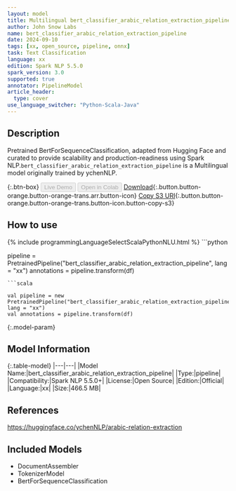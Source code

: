 ```yaml
---
layout: model
title: Multilingual bert_classifier_arabic_relation_extraction_pipeline pipeline BertForSequenceClassification from ychenNLP
author: John Snow Labs
name: bert_classifier_arabic_relation_extraction_pipeline
date: 2024-09-10
tags: [xx, open_source, pipeline, onnx]
task: Text Classification
language: xx
edition: Spark NLP 5.5.0
spark_version: 3.0
supported: true
annotator: PipelineModel
article_header:
  type: cover
use_language_switcher: "Python-Scala-Java"
---
```


## Description

Pretrained BertForSequenceClassification, adapted from Hugging Face and curated to provide scalability and production-readiness using Spark NLP.`bert_classifier_arabic_relation_extraction_pipeline` is a Multilingual model originally trained by ychenNLP.

{:.btn-box}
<button class="button button-orange" disabled>Live Demo</button>
<button class="button button-orange" disabled>Open in Colab</button>
[Download](https://s3.amazonaws.com/auxdata.johnsnowlabs.com/public/models/bert_classifier_arabic_relation_extraction_pipeline_xx_5.5.0_3.0_1725977048086.zip){:.button.button-orange.button-orange-trans.arr.button-icon}
[Copy S3 URI](s3://auxdata.johnsnowlabs.com/public/models/bert_classifier_arabic_relation_extraction_pipeline_xx_5.5.0_3.0_1725977048086.zip){:.button.button-orange.button-orange-trans.button-icon.button-copy-s3}

## How to use



<div class="tabs-box" markdown="1">
{% include programmingLanguageSelectScalaPythonNLU.html %}
```python

pipeline = PretrainedPipeline("bert_classifier_arabic_relation_extraction_pipeline", lang = "xx")
annotations =  pipeline.transform(df)   

```
```scala

val pipeline = new PretrainedPipeline("bert_classifier_arabic_relation_extraction_pipeline", lang = "xx")
val annotations = pipeline.transform(df)

```
</div>

{:.model-param}
## Model Information

{:.table-model}
|---|---|
|Model Name:|bert_classifier_arabic_relation_extraction_pipeline|
|Type:|pipeline|
|Compatibility:|Spark NLP 5.5.0+|
|License:|Open Source|
|Edition:|Official|
|Language:|xx|
|Size:|466.5 MB|

## References

https://huggingface.co/ychenNLP/arabic-relation-extraction

## Included Models

- DocumentAssembler
- TokenizerModel
- BertForSequenceClassification